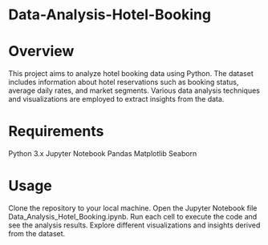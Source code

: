 # Data-Analysis-Hotel-Booking

# Overview
This project aims to analyze hotel booking data using Python. The dataset includes information about hotel reservations such as booking status, average daily rates, and market segments. Various data analysis techniques and visualizations are employed to extract insights from the data.

# Requirements
Python 3.x
Jupyter Notebook
Pandas
Matplotlib
Seaborn

# Usage
Clone the repository to your local machine.
Open the Jupyter Notebook file Data_Analysis_Hotel_Booking.ipynb.
Run each cell to execute the code and see the analysis results.
Explore different visualizations and insights derived from the dataset.
